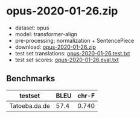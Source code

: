 # opus-2020-01-26.zip

* dataset: opus
* model: transformer-align
* pre-processing: normalization + SentencePiece
* download: [opus-2020-01-26.zip](https://object.pouta.csc.fi/OPUS-MT-models/da-de/opus-2020-01-26.zip)
* test set translations: [opus-2020-01-26.test.txt](https://object.pouta.csc.fi/OPUS-MT-models/da-de/opus-2020-01-26.test.txt)
* test set scores: [opus-2020-01-26.eval.txt](https://object.pouta.csc.fi/OPUS-MT-models/da-de/opus-2020-01-26.eval.txt)

## Benchmarks

| testset               | BLEU  | chr-F |
|-----------------------|-------|-------|
| Tatoeba.da.de 	| 57.4 	| 0.740 |

